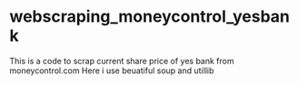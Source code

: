 # webscraping_moneycontrol_yesbank
This is a code to scrap current share price of yes bank from moneycontrol.com
Here i use beuatiful soup and utillib



